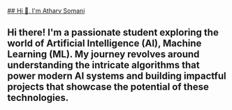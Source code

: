 <ins> ## Hi 👋, I'm Atharv Somani </ins>
## Hi there! I'm a passionate student exploring the world of Artificial Intelligence (AI), Machine Learning (ML). My journey revolves around understanding the intricate algorithms that power modern AI systems and building impactful projects that showcase the potential of these technologies.

<!--
**AtharvSomani/AtharvSomani** is a ✨ _special_ ✨ repository because its `README.md` (this file) appears on your GitHub profile.

Here are some ideas to get you started:

- 🔭 I’m currently working on ...
- 🌱 I’m currently learning ...
- 👯 I’m looking to collaborate on ...
- 🤔 I’m looking for help with ...
- 💬 Ask me about ...
- 📫 How to reach me: ...
- 😄 Pronouns: ...
- ⚡ Fun fact: ...
-->
